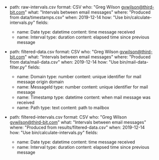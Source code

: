 - path: raw-intervals.csv
  format: CSV
  who: "Greg Wilson <gvwilson@third-bit.com>"
  what: "Intervals between email messages"
  where: "Produced from data/timestamps.csv"
  when: 2019-12-14
  how: "Use bin/calculate-intervals.py"
  fields:
  - name: Date
    type: datetime
    content: time message received
  - name: Interval
    type: duration
    content: elapsed time since previous message

- path: filtered-data.csv
  format: CSV
  who: "Greg Wilson <gvwilson@third-bit.com>"
  what: "Intervals between email messages"
  where: "Produced from data/mail-data.csv"
  when: 2019-12-14
  how: "Use bin/mail-data-filter.py"
  fields:
  - name: Domain
    type: number
    content: unique identifier for mail message origin domain
  - name: MessageId
    type: number
    content: unique identifier for mail message
  - name: Timestamp
    type: datetime
    content: when mail message was received
  - name: Path
    type: text
    content: path to mailbox

- path: filtered-intervals.csv
  format: CSV
  who: "Greg Wilson <gvwilson@third-bit.com>"
  what: "Intervals between email messages"
  where: "Produced from results/filtered-data.csv"
  when: 2019-12-14
  how: "Use bin/calculate-intervals.py"
  fields:
  - name: Date
    type: datetime
    content: time message received
  - name: Interval
    type: duration
    content: elapsed time since previous message
